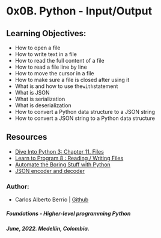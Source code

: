 # 0x0B. Python - Input/Output

## Learning Objectives:
* How to open a file
* How to write text in a file
* How to read the full content of a file
* How to read a file line by line
* How to move the cursor in a file
* How to make sure a file is closed after using it
* What is and how to use the`with`statement
* What is JSON
* What is serialization
* What is deserialization
* How to convert a Python data structure to a JSON string
* How to convert a JSON string to a Python data structure

## Resources
* [Dive Into Python 3: Chapter 11. Files](http://histo.ucsf.edu/BMS270/diveintopython3-r802.pdf)
* [Learn to Program 8 : Reading / Writing Files](https://www.youtube.com/watch?v=EukxMIsNeqU)
* [Automate the Boring Stuff with Python](https://automatetheboringstuff.com/)
* [JSON encoder and decoder](https://docs.python.org/3.4/library/json.html)

### Author:
* Carlos Alberto Berrío | [Github](https://github.com/carlosberrio)

##### Foundations - Higher-level programming  Python
##### June, 2022. Medellín, Colombia.

